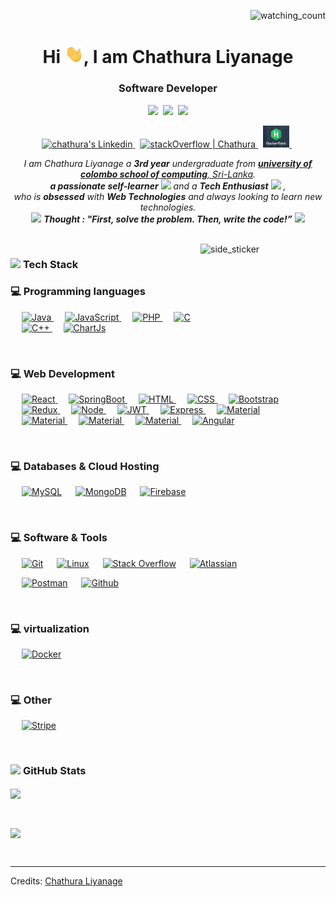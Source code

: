 <p align="right"> 
<img src="https://komarev.com/ghpvc/?username=CHATHURALIYANAGE1997&color=brightgreen" alt="watching_count" />
</p>
<h1 align="center">Hi <img src="https://raw.githubusercontent.com/ABSphreak/ABSphreak/master/gifs/Hi.gif" width="30px">, I am Chathura Liyanage </h1>
<h3 align="center">Software Developer</h3>


<p align="center">
  <img src="https://img.shields.io/badge/Age-25-blue" />&nbsp;
  <img src="https://img.shields.io/badge/Lives-Sri%20Lanka-success" />&nbsp;
  <img src="https://img.shields.io/badge/Languages-English%20%26%20Sinhala-orange" />
</p>

<p align="center">
<a href="https://www.linkedin.com/in/chathura-bimalka-5aa216189/">
    <img alt="chathura's Linkedin" width="42px" src="https://raw.githubusercontent.com/peterthehan/peterthehan/master/assets/linkedin.svg" />
</a>&nbsp;


<a href="https://stackoverflow.com/users/17054068/chathura-liyanage">
    <img  alt="stackOverflow | Chathura" width="100px" height="60px" src="https://github.com/CHATHURALIYANAGE1997/ChathuraLiyanage/blob/main/h9beB.png" />
</a>&nbsp;
<a href="https://www.hackerrank.com/chathurabimalka/"> 
  <img  alt="hackerrank | hackerrank" width="42px" src="https://github.com/CHATHURALIYANAGE1997/CHATHURALIYANAGE1997/blob/main/download.jfif" /> 
 </a>&nbsp;
</p>
<p align="center">
  <em>
    I am Chathura Liyanage a <b>3rd year</b> undergraduate from <a href="https://ucsc.cmb.ac.lk/"> <b>university of colombo school of computing</b>, Sri-Lanka</a>. <br>
    <b>a passionate self-learner</b> <img src="https://github.com/TheDudeThatCode/TheDudeThatCode/blob/master/Assets/Developer.gif" width="30px"> and a <b>Tech Enthusiast</b>&nbsp;<img src="https://github.com/TheDudeThatCode/TheDudeThatCode/blob/master/Assets/Designer.gif" width="36px">&nbsp,<br>who is <b>obsessed</b>
    with <b>Web Technologies</b> and always looking to learn new technologies.
  </em> 
  <br>
  <img src="https://media.giphy.com/media/gH3LO09IOiZIqePwv9/giphy.gif" width="50" /> <b><i align="center">Thought : "First, solve the problem. Then, write the code!”</i></b> <img src="https://media.giphy.com/media/qjqUcgIyRjsl2/giphy.gif" width="50" />

</p>

<br/>
<img align="right" width=200px height=200px alt="side_sticker" src="https://media.giphy.com/media/TEnXkcsHrP4YedChhA/giphy.gif" />

### <img src="https://media.giphy.com/media/iY8CRBdQXODJSCERIr/giphy.gif" width="30px">&nbsp;**Tech Stack**

### 💻 Programming languages
<p align="left"> 
  
   &emsp;
  <a href="https://www.java.com" target="_blank"> 
    <img alt="Java" src="https://img.shields.io/badge/Java-%23007396.svg?logo=java&logoColor=white">
  </a>
  &emsp;
  <a href="https://developer.mozilla.org/en-US/docs/Web/JavaScript" target="_blank"> 
     <img alt="JavaScript" src="https://img.shields.io/badge/JavaScript%20-%23F7DF1E.svg?logo=javascript&logoColor=black">
   </a>
  &emsp;
  <a href="https://www.php.net/">
    <img alt="PHP" src="https://img.shields.io/badge/PHP-%23777BB4.svg?logo=php&logoColor=white"/>
  </a>
  &emsp; 
  <a href="https://www.cprogramming.com/" target="_blank"> 
    <img alt="C" src="https://img.shields.io/badge/C%20-%232370ED.svg?logo=c&logoColor=white">
  </a> 
  &emsp;
  <a href="https://www.w3schools.com/cpp/" target="_blank"> 
    <img alt="C++" src="https://img.shields.io/badge/C++%20-%2300599C.svg?logo=c%2B%2B&logoColor=white">
  </a> 
  &emsp;
  <a href="https://www.chartjs.org" target="_blank"> 
    <img alt="ChartJs" src="https://img.shields.io/badge/Chart.js-FF6384?style=fat&logo=chartdotjs&logoColor=white">
  </a> 
  
</p>

 </br>
  
### 💻 Web Development
<p align="left"> 
&emsp;
  <a href="https://reactjs.org/" target="_blank"> 
   <img alt="React" src="https://img.shields.io/badge/-React-black?style=flat&logo=react">
  </a>
  &emsp; 
 
  <a href="https://spring.io/projects/spring-boot" target="_blank"> 
    <img alt="SpringBoot" src="https://img.shields.io/badge/Spring%20Boot-%236DD643.svg?style=flat&llogo=github&logoColor=white"/>
  </a>
  &emsp; 
  <a href="https://www.w3.org/html/" target="_blank"> 
   <img alt="HTML" src="https://img.shields.io/badge/HTML5%20-%23E34F26.svg?logo=html5&logoColor=white">
  </a>   
  &emsp;
  <a href="https://www.w3schools.com/css/" target="_blank">
    <img alt="CSS" src="https://img.shields.io/badge/CSS%20-%231572B6.svg?logo=css3&logoColor=white">
  </a> 
   &emsp;
  <a href="https://getbootstrap.com" target="_blank"> 
    <img alt="Bootstrap" src="https://img.shields.io/badge/Bootstrap-%23563D7C.svg?style=flat&logo=bootstrap&logoColor=white"/>
  </a>
  <br/>
   &emsp;
   <a href="https://redux.js.org" target="_blank"> 
    <img alt="Redux" src="https://img.shields.io/badge/Redux-593D88?style=fat&logo=redux&logoColor=white"/>
  </a>
    &emsp;
   <a href="https://nodejs.org/en/" target="_blank"> 
    <img alt="Node" src="https://img.shields.io/badge/Node.js-339933?style=fat&logo=nodedotjs&logoColor=white"/>
  </a>
  &emsp;
  
  <a href="https://jwt.io/" target="_blank"> 
    <img alt="JWT" src="https://img.shields.io/badge/JWT-000000?style=fat&logo=JSON%20web%20tokens&logoColor=white"/>
  </a>
    &emsp;
    <a href="https://expressjs.com" target="_blank"> 
    <img alt="Express" src="https://img.shields.io/badge/Express.js-000000?style=fat&logo=express&logoColor=white"/>
  </a>
  &emsp;
  <a href="https://mui.com" target="_blank"> 
    <img alt="Material" src="https://img.shields.io/badge/Material%20UI-007FFF?style=fat&logo=mui&logoColor=white"/>
  </a>
  <br/>
   &emsp;
  <a href="https://" target="_blank"> 
    <img alt="Material" src="https://img.shields.io/badge/Adobe%20XD-470137?style=fat&logo=Adobe%20XD&logoColor=#FF61F6"/>
  </a>
  &emsp;
  <a href="https://www.figma.com/" target="_blank"> 
    <img alt="Material" src="https://img.shields.io/badge/Figma-F24E1E?style=fat&logo=figma&logoColor=white"/>
  </a>
  &emsp;
   <a href="https://spring.io/projects/spring-security" target="_blank"> 
    <img alt="Material" src="https://img.shields.io/badge/Spring_Security-6DB33F?style=fat&logo=Spring-Security&logoColor=white"/>
  </a>
    &emsp;
   <a href="https://angular.io/" target="_blank"> 
    <img alt="Angular" src="https://img.shields.io/badge/Angular-DD0031?style=fat&logo=angular&logoColor=white"/>
  </a>
  
  
  </p>

  </br>
  
  
### 💻 Databases & Cloud Hosting
<p align="left">
  &emsp;
    <a href="https://www.mysql.com/"><img alt="MySQL" src="https://img.shields.io/badge/-MySQL-black?style=flat&logo=mysql"></a>
  &emsp;
    <a href="https://www.mongodb.com/"><img alt="MongoDB" src ="https://img.shields.io/badge/MongoDB-4EA94B?style=fat&logo=mongodb&logoColor=white"/></a>
  &emsp;
    <a href="https://aws.amazon.com/"><img alt="Firebase" src ="https://img.shields.io/badge/Amazon_AWS-FF9900?style=fat&logo=amazonaws&logoColor=white"></a>
 </p> 
 </br>
 
 ### 💻 Software & Tools
 
<p>
  &emsp;
    <a href="#"><img alt="Git" src="https://img.shields.io/badge/Git%20-%23F05033.svg?logo=git&logoColor=white"></a>
  &emsp;
    <a href="#"><img alt="Linux" src="https://img.shields.io/badge/Linux-FCC624?style=flat&logo=linux&logoColor=black"></a>
  &emsp;
    <a href="#"><img alt="Stack Overflow" src="https://img.shields.io/badge/-Stack%20Overflow-FE7A16?logo=stack-overflow&logoColor=white"></a>
  &emsp;
    <a href="#"><img alt="Atlassian" src="https://img.shields.io/badge/-Jira-0052CC?style=flat-squar&logo=Jira&logoColor=white"></a>

  &emsp;
  <a href="#"><img alt="Postman" src="https://img.shields.io/badge/Postman-FF6C37?style=fat&logo=Postman&logoColor=white"></a>
  &emsp;
  <a href="#"><img alt="Github" src="https://img.shields.io/badge/GitHub-100000?style=fat&logo=github&logoColor=white"></a>
  &emsp;
</p>
<br/>

 ### 💻 virtualization 
<p>
  &emsp;
     <a href="#"><img alt="Docker" src="https://img.shields.io/badge/Docker-2CA5E0?style=fat&logo=docker&logoColor=white"></a>
</p>
<br/>

 ### 💻 Other
 <p>
   &emsp;
    <a href="#"><img alt="Stripe" src="https://img.shields.io/badge/Stripe-626CD9?style=flat-square&logo=Stripe&logoColor=white"></a>
  &emsp;
 </p>
 <br/>

### <img src="https://media.giphy.com/media/iY8CRBdQXODJSCERIr/giphy.gif" width="30px">&nbsp;**GitHub Stats**


 <p><img align="center" src="https://github-readme-streak-stats.herokuapp.com/?user=CHATHURALIYANAGE1997&theme=radical"/></p>
  <br />
  <p><img align="center" src="https://github-readme-stats.vercel.app/api/top-langs/?username=CHATHURALIYANAGE1997&theme=dark&hide_border=false&include_all_commits=true&count_private=true&layout=compact"/></p>
 <br />
 
 

-----
Credits: [Chathura Liyanage](https://github.com/CHATHURALIYANAGE1997/)




